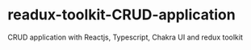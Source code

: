# readux-toolkit-CRUD-application
CRUD application with Reactjs, Typescript, Chakra UI and redux toolkit
